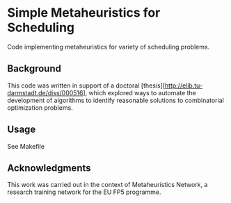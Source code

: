 Simple Metaheuristics for Scheduling
==============
Code implementing metaheuristics for variety of scheduling problems.

Background
----------
This code was written in support of a doctoral [thesis][http://elib.tu-darmstadt.de/diss/000516], which explored ways to automate the development of algorithms to identify reasonable solutions to combinatorial optimization problems.

Usage
-----
See Makefile

Acknowledgments
---------------
This work was carried out in the context of Metaheuristics Network, a research training network for the EU FP5 programme.


